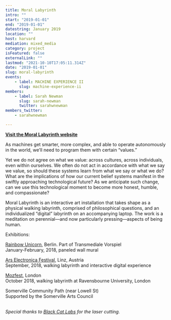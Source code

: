```yaml
---
title: Moral Labyrinth
intro: ""
start: "2019-01-01"
end: "2019-01-01"
datestring: January 2019
location: ""
host: harvard
mediation: mixed_media
category: project
isFeatured: false
externalLink: ""
lastmod: "2021-10-10T17:05:11.314Z"
date: "2019-01-01"
slug: moral-labyrinth
events:
    - label: MACHINE EXPERIENCE II
      slug: machine-experience-ii
members:
    - label: Sarah Newman
      slug: sarah-newman
      twitter: sarahwnewman
members_twitter:
    - sarahwnewman

---
```

**[Visit the Moral Labyrinth website](https://morallabyrinth.com)**


As machines get smarter, more complex, and able to operate autonomously in the world, we’ll need to program them with certain “values.”

Yet we do not agree on what we value: across cultures, across individuals, even within ourselves. We often do not act in accordance with what we say we value, so should these systems learn from what we say or what we do? What are the implications of how our current belief systems manifest in the swiftly approaching technological future? As we anticipate such change, can we use this technological moment to become more honest, humble, and compassionate?

Moral Labyrinth is an interactive art installation that takes shape as a physical walking labyrinth, comprised of philosophical questions, and an individualized “digital” labyrinth on an accompanying laptop. The work is a meditation on perennial—and now particularly pressing—aspects of being human. 

Exhibitions:

[Rainbow Unicorn](https://rainbow-unicorn.com/#gallery), Berlin. Part of Transmediale Vorspiel<br />
January-February, 2018, paneled wall mural

[Ars Electronica Festival](https://ars.electronica.art/error/en/), Linz, Austria<br />
September, 2018, walking labyrinth and interactive digital experience

[Mozfest](https://mozillafestival.org/), London<br />
October 2018, walking labyrinth at Ravensbourne University, London

Somerville Community Path (near Lowell St)<br />
Supported by the Somerville Arts Council
<br /><br />


*Special thanks to [Black Cat Labs](https://www.blackcatlabs.xyz/) for the laser cutting.*